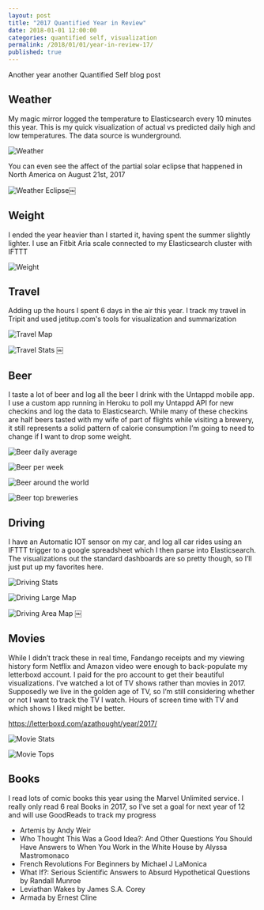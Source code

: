 ```yaml
---
layout: post
title: "2017 Quantified Year in Review"
date: 2018-01-01 12:00:00
categories: quantified self, visualization
permalink: /2018/01/01/year-in-review-17/
published: true
---
```


Another year another Quantified Self blog post

## Weather

My magic mirror logged the temperature to Elasticsearch every 10 minutes this year.  This is my quick visualization of actual vs predicted daily high and low temperatures.  The data source is wunderground.

![Weather](/images/posts/2018-01-01-qs01.jpg)

You can even see the affect of the partial solar eclipse that happened in North America on August 21st, 2017

![Weather Eclipse](/images/posts/2018-01-01-qs02.jpg)￼

## Weight

I ended the year heavier than I started it, having spent the summer slightly lighter.  I use an Fitbit Aria scale connected to my Elasticsearch cluster with IFTTT

![Weight](/images/posts/2018-01-01-qs03.jpg)

## Travel

Adding up the hours I spent 6 days in the air this year.  I track my travel in Tripit and used jetitup.com's tools for visualization and summarization

![Travel Map](/images/posts/2018-01-01-qs04.jpg)

![Travel Stats](/images/posts/2018-01-01-qs05.jpg)
￼

## Beer

I taste a lot of beer and log all the beer I drink with the Untappd mobile app.  I use a custom app running in Heroku to poll my Untappd API for new checkins and log the data to Elasticsearch.  While many of these checkins are half beers tasted with my wife of part of flights while visiting a brewery, it still represents a solid pattern of calorie consumption I’m going to need to change if I want to drop some weight.

![Beer daily average](/images/posts/2018-01-01-qs06.jpg)

![Beer per week](/images/posts/2018-01-01-qs07.jpg)

![Beer around the world](/images/posts/2018-01-01-qs08.jpg)

![Beer top breweries](/images/posts/2018-01-01-qs09.jpg)

## Driving 

I have an Automatic IOT sensor on my car, and log all car rides using an IFTTT trigger to a google spreadsheet which I then parse into Elasticsearch.  The visualizations out the standard dashboards are so pretty though, so I’ll just put up my favorites here.

![Driving Stats](/images/posts/2018-01-01-qs10.jpg)

![Driving Large Map](/images/posts/2018-01-01-qs11.jpg)

![Driving Area Map](/images/posts/2018-01-01-qs12.jpg)
￼
## Movies

While I didn’t track these in real time, Fandango receipts and my viewing history form Netflix and Amazon video were enough to back-populate my letterboxd account.  I paid for the pro account to get their beautiful visualizations.  I’ve watched a lot of TV shows rather than movies in 2017.  Supposedly we live in the golden age of TV, so I’m still considering whether or not I want to track the TV I watch.  Hours of screen time with TV and which shows I liked might be better.

https://letterboxd.com/azathought/year/2017/

![Movie Stats](/images/posts/2018-01-01-qs13.jpg)

![Movie Tops](/images/posts/2018-01-01-qs14.jpg)

## Books

I read lots of comic books this year using the Marvel Unlimited service.  I really only read 6 real Books in 2017, so I’ve set a goal for next year of 12 and will use GoodReads to track my progress

* Artemis by Andy Weir
* Who Thought This Was a Good Idea?: And Other Questions You Should Have Answers to When You Work in the White House by Alyssa Mastromonaco
* French Revolutions For Beginners by Michael J LaMonica
* What If?: Serious Scientific Answers to Absurd Hypothetical Questions by Randall Munroe
* Leviathan Wakes by James S.A. Corey
* Armada by Ernest Cline

